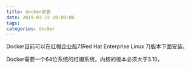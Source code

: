 ```yaml
---
title: docker安装
date: 2019-03-22 10:00:00
tags:
categories: docker
---
```


> 

<!-- more -->
Docker目前可以在红帽企业版7(Red Hat Enterprise Linux 7)版本下面安装。

Docker需要一个64位系统的红帽系统，内核的版本必须大于3.10。